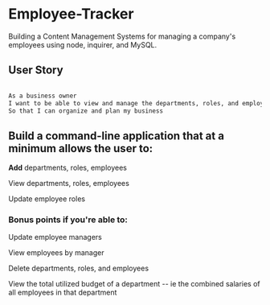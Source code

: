 # Employee-Tracker
Building a Content Management Systems for managing a company's employees using node, inquirer, and MySQL.

## User Story 

```sh

As a business owner
I want to be able to view and manage the departments, roles, and employees in my company
So that I can organize and plan my business

```

## Build a command-line application that at a minimum allows the user to:

<b>Add</b> departments, roles, employees

View departments, roles, employees

Update employee roles

### Bonus points if you're able to:

Update employee managers

View employees by manager

Delete departments, roles, and employees

View the total utilized budget of a department -- ie the combined salaries of all employees in that department

